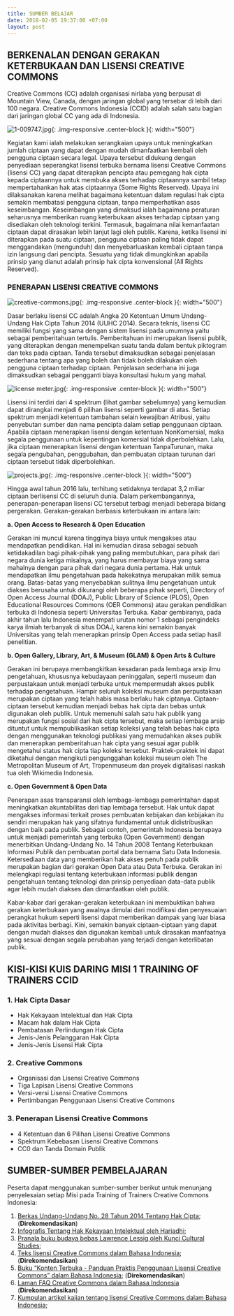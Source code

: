```yaml
---
title: SUMBER BELAJAR
date: 2018-02-05 19:37:00 +07:00
layout: post
---
```


## **BERKENALAN DENGAN GERAKAN KETERBUKAAN DAN LISENSI CREATIVE COMMONS**

Creative Commons (CC) adalah organisasi nirlaba yang berpusat di Mountain View, Canada, dengan jaringan global yang tersebar di lebih dari 100 negara. Creative Commons Indonesia (CCID) adalah salah satu bagian dari jaringan global CC yang ada di Indonesia. 

![1-009747.jpg](/uploads/1-009747.jpg){: .img-responsive .center-block }{: width="500"}

Kegiatan kami ialah melakukan serangkaian upaya untuk meningkatkan jumlah ciptaan yang dapat dengan mudah dimanfaatkan kembali oleh pengguna ciptaan secara legal. Upaya tersebut didukung dengan penyediaan seperangkat lisensi terbuka bernama lisensi Creative Commons (lisensi CC) yang dapat diterapkan pencipta atau pemegang hak cipta kepada ciptaannya untuk membuka akses terhadap ciptaannya sambil tetap mempertahankan hak atas ciptaannya (Some Rights Reserved). Upaya ini dilaksanakan karena melihat bagaimana ketentuan dalam regulasi hak cipta semakin membatasi pengguna ciptaan, tanpa memperhatikan asas keseimbangan. Keseimbangan yang dimaksud ialah bagaimana peraturan seharusnya memberikan ruang keterbukaan akses terhadap ciptaan yang disediakan oleh teknologi terkini. Termasuk, bagaimana nilai kemanfaatan ciptaan dapat dirasakan lebih lanjut lagi oleh publik.
Karena, ketika lisensi ini diterapkan pada suatu ciptaan, pengguna ciptaan paling tidak dapat menggandakan (mengunduh) dan menyebarluaskan kembali ciptaan tanpa izin langsung dari pencipta. Sesuatu yang tidak dimungkinkan apabila prinsip yang dianut adalah prinsip hak cipta konvensional (All Rights Reserved).

### **PENERAPAN LISENSI CREATIVE COMMONS**

![creative-commons.jpg](/uploads/creative-commons.jpg){: .img-responsive .center-block }{: width="500"}

Dasar berlaku lisensi CC adalah Angka 20 Ketentuan Umum Undang-Undang Hak Cipta Tahun 2014 (UUHC 2014). Secara teknis, lisensi CC memiliki fungsi yang sama dengan sistem lisensi pada umumnya yaitu sebagai pemberitahuan tertulis. Pemberitahuan ini merupakan lisensi publik, yang diterapkan dengan menempelkan suatu tanda dalam bentuk piktogram dan teks pada ciptaan. Tanda tersebut dimaksudkan sebagai penjelasan sederhana tentang apa yang boleh dan tidak boleh dilakukan oleh pengguna ciptaan terhadap ciptaan. Penjelasan sederhana ini juga dimaksudkan sebagai pengganti biaya konsultasi hukum yang mahal.

![license meter.jpg](/uploads/license%20meter.jpg){: .img-responsive .center-block }{: width="500"}

Lisensi ini terdiri dari 4 spektrum (lihat gambar sebelumnya) yang kemudian dapat dirangkai menjadi 6 pilihan lisensi seperti gambar di atas. Setiap spektrum menjadi ketentuan tambahan selain kewajiban Atribusi, yaitu penyebutan sumber dan nama pencipta dalam setiap penggunaan ciptaan. Apabila ciptaan menerapkan lisensi dengan ketentuan NonKomersial, maka segala penggunaan untuk kepentingan komersial tidak diperbolehkan. Lalu, jika ciptaan menerapkan lisensi dengan ketentuan TanpaTurunan, maka segala pengubahan, penggubahan, dan pembuatan ciptaan turunan dari ciptaan tersebut tidak diperbolehkan.

![projects.jpg](/uploads/projects.jpg){: .img-responsive .center-block }{: width="500"}

Hingga awal tahun 2016 lalu, terhitung setidaknya terdapat 3,2 miliar ciptaan berlisensi CC di seluruh dunia. Dalam perkembangannya, penerapan-penerapan lisensi CC tersebut terbagi menjadi beberapa bidang pergerakan. Gerakan-gerakan berbasis keterbukaan ini antara lain:

**a. Open Access to Research & Open Education**

Gerakan ini muncul karena tingginya biaya untuk mengakses atau mendapatkan pendidikan. Hal ini kemudian dirasa sebagai sebuah ketidakadilan bagi pihak-pihak yang paling membutuhkan, para pihak dari negara dunia ketiga misalnya, yang harus membayar biaya yang sama mahalnya dengan para pihak dari negara dunia pertama. Hak untuk mendapatkan ilmu pengetahuan pada hakekatnya merupakan milik semua orang. Batas-batas yang menyebabkan sulitnya ilmu pengetahuan untuk diakses berusaha untuk dikurangi oleh beberapa pihak seperti, Directory of Open Access Journal (DOAJ), Public Library of Science (PLOS), Open Educational Resources Commons (OER Commons) atau gerakan pendidikan terbuka di Indonesia seperti Universitas Terbuka. Kabar gembiranya, pada akhir tahun lalu Indonesia menempati urutan nomor 1 sebagai pengindeks karya ilmiah terbanyak di situs DOAJ, karena kini semakin banyak Universitas yang telah menerapkan prinsip Open Access pada setiap hasil penelitian.

**b. Open Gallery, Library, Art, & Museum (GLAM) & Open Arts & Culture**

Gerakan ini berupaya membangkitkan kesadaran pada lembaga arsip ilmu pengetahuan, khususnya kebudayaan peninggalan, seperti museum dan perpustakaan untuk menjadi terbuka untuk mempermudah akses publik terhadap pengetahuan. Hampir seluruh koleksi museum dan perpustakaan merupakan ciptaan yang telah habis masa berlaku hak ciptanya. Ciptaan-ciptaan tersebut kemudian menjadi bebas hak cipta dan bebas untuk digunakan oleh publik. Untuk memenuhi salah satu hak publik yang merupakan fungsi sosial dari hak cipta tersebut, maka setiap lembaga arsip dituntut untuk mempublikasikan setiap koleksi yang telah bebas hak cipta dengan menggunakan teknologi publikasi yang memudahkan akses publik dan menerapkan pemberitahuan hak cipta yang sesuai agar publik mengetahui status hak cipta tiap koleksi tersebut. Praktek-praktek ini dapat diketahui dengan mengikuti pengunggahan koleksi museum oleh The Metropolitan Museum of Art, Tropenmuseum dan proyek digitalisasi naskah tua oleh Wikimedia Indonesia.

**c. Open Government & Open Data**

Penerapan asas transparansi oleh lembaga-lembaga pemerintahan dapat meningkatkan akuntabilitas dari tiap lembaga tersebut. Hak untuk dapat mengakses informasi terkait proses pembuatan kebijakan dan kebijakan itu sendiri merupakan hak yang sifatnya fundamental untuk didistribusikan dengan baik pada publik. Sebagai contoh, pemerintah Indonesia berupaya untuk menjadi pemerintah yang terbuka (Open Government) dengan menerbitkan Undang-Undang No. 14 Tahun 2008 Tentang Keterbukaan Informasi Publik dan pembuatan portal data bernama Satu Data Indonesia. Ketersediaan data yang memberikan hak akses penuh pada publik merupakan bagian dari gerakan Open Data atau Data Terbuka. Gerakan ini melengkapi regulasi tentang keterbukaan informasi publik dengan pengetahuan tentang teknologi dan prinsip penyediaan data-data publik agar lebih mudah diakses dan dimanfaatkan oleh publik.
 
Kabar-kabar dari gerakan-gerakan keterbukaan ini membuktikan bahwa gerakan keterbukaan yang awalnya dimulai dari modifikasi dan penyesuaian perangkat hukum seperti lisensi dapat memberikan dampak yang luar biasa pada aktivitas berbagi. Kini, semakin banyak ciptaan-ciptaan yang dapat dengan mudah diakses dan digunakan kembali untuk dirasakan manfaatnya yang sesuai dengan segala perubahan yang terjadi dengan keterlibatan publik.

## **KISI-KISI KUIS DARING MISI 1 TRAINING OF TRAINERS CCID**

### **1. Hak Cipta Dasar**

- Hak Kekayaan Intelektual dan Hak Cipta
- Macam hak dalam Hak Cipta
- Pembatasan Perlindungan Hak Cipta
- Jenis-Jenis Pelanggaran Hak Cipta
- Jenis-Jenis Lisensi Hak Cipta

### **2. Creative Commons**

- Organisasi dan Lisensi Creative Commons
- Tiga Lapisan Lisensi Creative Commons
- Versi-versi Lisensi Creative Commons
- Pertimbangan Penggunaan Lisensi Creative Commons

### **3. Penerapan Lisensi Creative Commons**

- 4 Ketentuan dan 6 Pilihan Lisensi Creative Commons
- Spektrum Kebebasan Lisensi Creative Commons
- CC0 dan Tanda Domain Publik


## **SUMBER-SUMBER PEMBELAJARAN**

Peserta dapat menggunakan sumber-sumber berikut untuk menunjang penyelesaian setiap Misi pada Training of Trainers Creative Commons Indonesia:

1. [Berkas Undang-Undang No. 28 Tahun 2014 Tentang Hak Cipta](https://id.wikisource.org/wiki/Undang-Undang_Republik_Indonesia_Nomor_28_Tahun_2014);(**Direkomendasikan**)
2. [Infografis Tentang Hak Kekayaan Intelektual oleh Hariadhi](https://commons.wikimedia.org/wiki/File:Infografis-Hak-Cipta-7-Agustus-2015.jpg);
3. [Pranala buku budaya bebas Lawrence Lessig oleh Kunci Cultural Studies](http://kunci.or.id/collections/buku-lawrence-lessig-budaya-bebas/);
4. [Teks lisensi Creative Commons dalam Bahasa Indonesia](http://creativecommons.or.id/lisensi-cc-bahasa-indonesia/);(**Direkomendasikan**)
5. [Buku “Konten Terbuka - Panduan Praktis Penggunaan Lisensi Creative Commons” dalam Bahasa Indonesia](https://commons.wikimedia.org/wiki/File:Konten_Terbuka_%E2%80%93_Pedoman_Praktis_Penggunaan_Lisensi_Creative_Commons.pdf); (**Direkomendasikan**)
6. [Laman FAQ Creative Commons dalam Bahasa Indonesia](http://creativecommons.or.id/faq/) (**Direkomendasikan**)
7. [Kumpulan artikel kajian tentang lisensi Creative Commons dalam Bahasa Indonesia](http://creativecommons.or.id/kajian/);